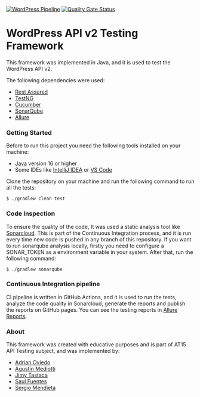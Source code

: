 [![WordPress Pipeline](https://github.com/AT15-TestNG/WordPress-API/actions/workflows/github-actions-pipeline.yml/badge.svg)](https://github.com/AT15-TestNG/WordPress-API/actions/workflows/github-actions-pipeline.yml)
[![Quality Gate Status](https://sonarcloud.io/api/project_badges/measure?project=wordpress-testng&metric=alert_status)](https://sonarcloud.io/summary/new_code?id=wordpress-testng)
# WordPress API v2 Testing Framework

This framework was implemented in Java, and it is used to test the WordPress API v2.

The following dependencies were used:
* [Rest Assured](https://rest-assured.io/)
* [TestNG](https://testng.org/)
* [Cucumber](https://cucumber.io/)
* [SonarQube](https://www.sonarqube.org/)
* [Allure](https://www.allure.io/)

### Getting Started

Before to run this project you need the following tools installed on your machine:
* [Java](https://www.java.com/) version 16 or higher
* Some IDEs like [IntelliJ IDEA](https://www.jetbrains.com/idea/) or [VS Code](https://code.visualstudio.com/)

Clone the repository on your machine and run the following command to run all the tests:
```
$ ./gradlew clean test
```

### Code Inspection
To ensure the quality of the code, It was used a static analysis tool like [Sonarcloud](https://sonarcloud.io/code-quality).
This is part of the Continuous Integration process, and it is run every time new code is pushed in any branch of this
repository.
If you want to run sonarqube analysis locally, firstly you need to configure a SONAR_TOKEN as a environment variable
in your system. After that, run the following command:
```
$ ./gradlew sonarqube
```

### Continuous Integration pipeline
CI pipeline is written in GitHub Actions, and it is used to run the tests, analyze the code quality in Sonarcloud, 
generate the reports and publish the reports on GitHub pages. You can see the testing reports in 
[Allure Reports](https://at15-testng.github.io/todo.ly/).

### About
This framework was created with educative purposes and is part of AT15 API Testing subject, and was implemented by:
* [Adrian Oviedo](adrian.oviedo@fundacion-jala.org)
* [Agustin Mediotti](agustin.mediotti@fundacion-jala.org)
* [Jimy Tastaca](jimy.tastaca@fundacion-jala.org)
* [Saul Fuentes](saul.fuentes@fundacion-jala.org)
* [Sergio Mendieta](sergio.mendieta@fundacion-jala.org)
